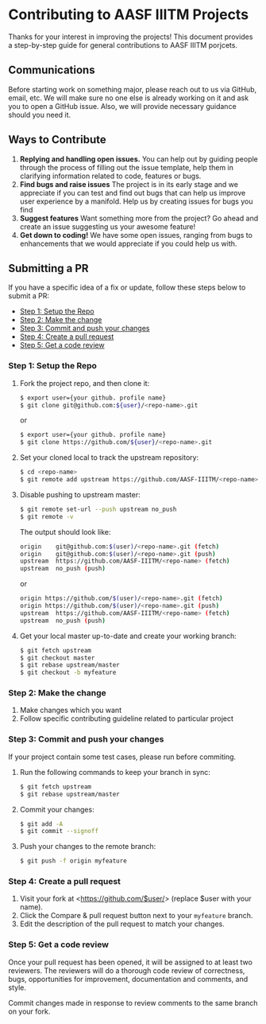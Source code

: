 # Contributing to AASF IIITM Projects

Thanks for your interest in improving the projects! This document provides a step-by-step guide for general contributions to AASF IIITM porjcets.

## Communications

Before starting work on something major, please reach out to us via GitHub, email, etc. We will make sure no one else is already working on it and ask you to open a GitHub issue. Also, we will provide necessary guidance should you need it.


## Ways to Contribute

1.  **Replying and handling open issues.**  You can help out by guiding people through the process of filling out the issue template, help them in clarifying information related to code, features or bugs.
2.  **Find bugs and raise issues**  The project is in its early stage and we appreciate if you can test and find out bugs that can help us improve user experience by a manifold. Help us by creating issues for bugs you find
3.  **Suggest features**  Want something more from the project? Go ahead and create an issue suggesting us your awesome feature!
4. **Get down to coding!** We have some open issues, ranging from bugs to enhancements that we would appreciate if you could help us with.


## Submitting a PR

If you have a specific idea of a fix or update, follow these steps below to submit a PR:

- [Step 1: Setup the Repo](#step-1-setup-the-repo)
- [Step 2: Make the change](#step-2-make-the-change)
- [Step 3: Commit and push your changes](#step-3-commit-and-push-your-changes)
- [Step 4: Create a pull request](#step-4-create-a-pull-request)
- [Step 5: Get a code review](#step-5-get-a-code-review)

### Step 1: Setup the Repo

1. Fork the project repo, and then clone it:

   ```bash
   $ export user={your github. profile name}
   $ git clone git@github.com:${user}/<repo-name>.git
   ```
   or
   ```bash
   $ export user={your github. profile name}
   $ git clone https://github.com/${user}/<repo-name>.git
   ```

2. Set your cloned local to track the upstream repository:

   ```bash
   $ cd <repo-name>
   $ git remote add upstream https://github.com/AASF-IIITM/<repo-name>.git
   ```

3. Disable pushing to upstream master:

   ```bash
   $ git remote set-url --push upstream no_push
   $ git remote -v
   ```

   The output should look like:

   ```bash
   origin    git@github.com:$(user)/<repo-name>.git (fetch)
   origin    git@github.com:$(user)/<repo-name>.git (push)
   upstream  https://github.com/AASF-IIITM/<repo-name> (fetch)
   upstream  no_push (push)
   ```
   or 
   
   ```bash
   origin https://github.com/$(user)/<repo-name>.git (fetch)
   origin https://github.com/$(user)/<repo-name>.git (push)
   upstream  https://github.com/AASF-IIITM/<repo-name> (fetch)
   upstream  no_push (push)
   ```

4. Get your local master up-to-date and create your working branch:

   ```bash
   $ git fetch upstream
   $ git checkout master
   $ git rebase upstream/master
   $ git checkout -b myfeature
   ```
   
### Step 2: Make the change
  
1. Make changes which you want 
2. Follow  specific contributing guideline related to particular project
   
   
   
### Step 3: Commit and push your changes

If your project contain some test cases, please run before commiting.

1. Run the following commands to keep your branch in sync:

   ```bash
   $ git fetch upstream
   $ git rebase upstream/master
   ```

2. Commit your changes:

   ```bash
   $ git add -A
   $ git commit --signoff
   ```

3. Push your changes to the remote branch:

   ```bash
   $ git push -f origin myfeature
   ```

### Step 4: Create a pull request

1. Visit your fork at <https://github.com/$user/<repo-name>> (replace \$user with your name).
2. Click the Compare & pull request button next to your `myfeature` branch.
3. Edit the description of the pull request to match your changes.

### Step 5: Get a code review

Once your pull request has been opened, it will be assigned to at least two reviewers. The reviewers will do a thorough code review of correctness, bugs, opportunities for improvement, documentation and comments, and style.

Commit changes made in response to review comments to the same branch on your fork.

